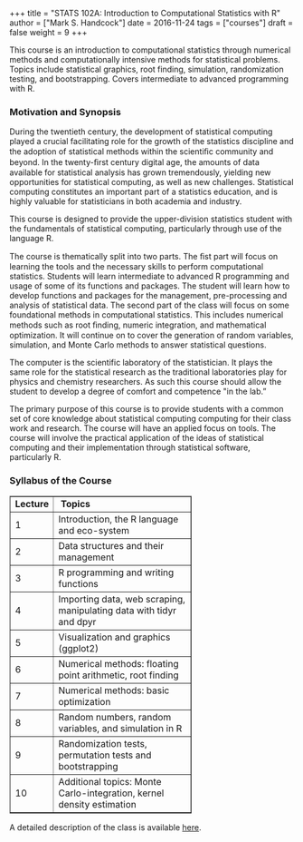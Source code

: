 +++
title = "STATS 102A: Introduction to Computational Statistics with R"
author = ["Mark S. Handcock"]
date = 2016-11-24
tags = ["courses"]
draft = false
weight = 9
+++

This course is an introduction to computational statistics through numerical
methods and computationally intensive methods for statistical problems.  Topics
include statistical graphics, root finding, simulation, randomization testing,
and bootstrapping.  Covers intermediate to advanced programming with R.

<!-- The Bruin Learn course page is [here](https://bruinlearn.ucla.edu/courses/79280/). -->

<!-- A detailed description of the class is available [here](https://drive.google.com/file/d/1Sn3TagfjAdrQ6x9jcEmwD91GZEZN7T81/view?usp=sharing/). -->

### Motivation and Synopsis

<p>During the twentieth century, the development of statistical computing played a crucial facilitating role for the growth of the statistics
discipline and the adoption of statistical methods within the scientiﬁc community and beyond. In the twenty-ﬁrst
    century digital age, the amounts of data available for statistical analysis has grown tremendously, yielding new opportunities for
statistical computing, as well as new challenges. Statistical computing constitutes an important part of a statistics
    education, and is highly valuable for statisticians in both academia and industry.</p>
<p>This course is designed to provide the upper-division statistics student with the fundamentals of statistical computing, particularly
through use of the language R.</p>
<p>The course is thematically split into two parts. The ﬁst part will focus on learning the tools and the necessary skills to perform
computational statistics. Students will learn intermediate to advanced R programming and usage of some of its functions
    and packages. The student will learn how to develop functions and packages for the management, pre-processing and analysis of statistical
data. The second part of the class will focus on some foundational methods in computational statistics. This
    includes numerical methods such as root ﬁnding, numeric integration, and mathematical optimization. It will continue on to cover the
generation of random variables, simulation, and Monte Carlo methods to answer statistical questions.</p>
<p>The computer is the scientific laboratory of the statistician. It plays the same role for the statistical research as the traditional
laboratories play for physics and chemistry researchers. As such this course should allow the student to develop a degree
    of comfort and competence "in the lab.”</p>
<p>The primary purpose of this course is to provide students with a common set of core knowledge about statistical computing computing for
their class work and research. The course will have an applied focus on tools. The course will involve the practical
    application of the ideas of statistical computing and their implementation through statistical software, particularly <span
class="s3">R</span>.</p>

### Syllabus of the Course

<table style="border-collapse: collapse; width: 63.9406%;" border="1">
    <tbody>
        <tr>
            <td style="width: 12.3397%;"><strong>Lecture</strong></td>
            <td style="width: 87.5549%;"><strong>&nbsp;Topics</strong></td>
        </tr>
        <tr>
            <td style="width: 12.3397%;">1</td>
            <td style="width: 87.5549%;"><span>Introduction, the R language and eco-system</span></td>
        </tr>
        <tr>
            <td style="width: 12.3397%;">2</td>
            <td style="width: 87.5549%;"><span>Data structures and their management</span></td>
        </tr>
        <tr>
            <td style="width: 12.3397%;">3</td>
            <td style="width: 87.5549%;"><span>R programming and writing functions</span></td>
        </tr>
        <tr>
            <td style="width: 12.3397%;">4</td>
            <td style="width: 87.5549%;"><span>Importing data, web scraping, manipulating data with tidyr and dpyr</span></td>
        </tr>
        <tr>
            <td style="width: 12.3397%;">5</td>
            <td style="width: 87.5549%;">Visualization and graphics (ggplot2)</td>
        </tr>
        <tr>
            <td style="width: 12.3397%;">6</td>
            <td style="width: 87.5549%;">Numerical methods: floating point arithmetic, root finding</td>
        </tr>
        <tr>
            <td style="width: 12.3397%;">7</td>
            <td style="width: 87.5549%;">Numerical methods: basic optimization</td>
        </tr>
        <tr>
            <td style="width: 12.3397%;">8</td>
            <td style="width: 87.5549%;">Random numbers, random variables, and simulation in R</td>
        </tr>
        <tr>
            <td style="width: 12.3397%;">9</td>
            <td style="width: 87.5549%;">Randomization tests, permutation tests and bootstrapping</td>
        </tr>
            <td style="width: 12.3397%;">10</td>
            <td style="width: 87.5549%;">Additional topics: Monte Carlo-integration, kernel density estimation</td>
        </tr>
    </tbody>
</table>
<p>
<p>A detailed description of the class is available <a
href="https://drive.google.com/file/d/0B9xtdS-e9O_kc1RCUGhuWGhqZEE/view?usp=sharing">here</a>.</p>

